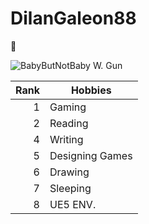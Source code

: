 # DilanGaleon88
🧌

<picture>
<source media="(prefers-color-scheme: dark)" scrset="https://m.media-amazon.com/images/M/MV5BNjdkYjI3MmEtODgwNi00NDRlLWFiN2UtOTRkOGU2NGIwMmVlXkEyXkFqcGdeQXVyNDc2ODczOTQ@._V1_QL75_UY281_CR6,0,190,281_.jpg">
<source media="(prefers-color-scheme: light)" scrset="https://d7vyj4bt6i7jd.cloudfront.net/products/5790000004836/05701018050968/05701018050968_95592_1601170643.png">
<img alt="BabyButNotBaby W. Gun" scr="https://cdn.anime-planet.com/manga/primary/reborn-1-285x428.jpg?t=1723746730">
</picture>

| Rank |    Hobbies    |
|-----:|---------------|
|     1|     Gaming    |
|     2|     Reading   |
|     4|     Writing   |
|     5| Designing Games|
|     6|     Drawing   |
|     7|   Sleeping    |
|     8|    UE5 ENV.   |
